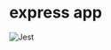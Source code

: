 # express app

![Jest](https://github.com/Anthony-Jhoiro/partiravec-MEAN-BACK/workflows/CI/badge.svg)
